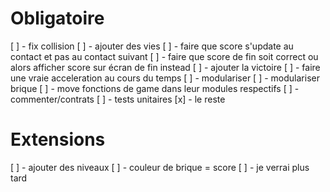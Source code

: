 # Obligatoire

[ ] - fix collision
[ ] - ajouter des vies
[ ] - faire que score s'update au contact et pas au contact suivant
[ ] - faire que score de fin soit correct ou alors afficher score sur écran de fin instead
[ ] - ajouter la victoire
[ ] - faire une vraie acceleration au cours du temps
[ ] - modulariser
  [ ] - modulariser brique
  [ ] - move fonctions de game dans leur modules respectifs
[ ] - commenter/contrats
[ ] - tests unitaires
[x] - le reste

# Extensions

[ ] - ajouter des niveaux
[ ] - couleur de brique = score
[ ] - je verrai plus tard